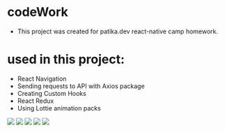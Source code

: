 # codeWork

- This project was created for patika.dev react-native camp homework.

# used in this project:
- React Navigation
- Sending requests to API with Axios package
- Creating Custom Hooks
- React Redux
- Using Lottie animation packs

![](src\assets\screens/codeWork.gif)
![](src\assets\screens/codeWork/1.jpg)
![](src\assets\screens/codeWork/2.jpg)
![](src\assets\screens/codeWork/3.jpg)
![](src\assets\screens/codeWork/4.jpg)
